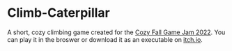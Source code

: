 # Climb-Caterpillar

A short, cozy climbing game created for the [Cozy Fall Game Jam 2022](https://itch.io/jam/cozy-fall-jam-2022). You can play it in the broswer or download it as an executable on [itch.io](https://unsnughero.itch.io/climb-caterpillar).
